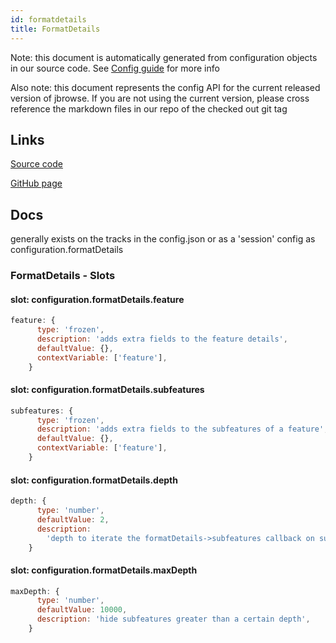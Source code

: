 ```yaml
---
id: formatdetails
title: FormatDetails
---
```


Note: this document is automatically generated from configuration objects in our
source code. See [Config guide](/docs/config_guide) for more info

Also note: this document represents the config API for the current released
version of jbrowse. If you are not using the current version, please cross
reference the markdown files in our repo of the checked out git tag

## Links

[Source code](https://github.com/GMOD/jbrowse-components/blob/main/packages/product-core/src/RootModel/FormatDetails.ts)

[GitHub page](https://github.com/GMOD/jbrowse-components/tree/main/website/docs/config/FormatDetails.md)

## Docs

generally exists on the tracks in the config.json or as a 'session' config as
configuration.formatDetails

### FormatDetails - Slots

#### slot: configuration.formatDetails.feature

```js
feature: {
      type: 'frozen',
      description: 'adds extra fields to the feature details',
      defaultValue: {},
      contextVariable: ['feature'],
    }
```

#### slot: configuration.formatDetails.subfeatures

```js
subfeatures: {
      type: 'frozen',
      description: 'adds extra fields to the subfeatures of a feature',
      defaultValue: {},
      contextVariable: ['feature'],
    }
```

#### slot: configuration.formatDetails.depth

```js
depth: {
      type: 'number',
      defaultValue: 2,
      description:
        'depth to iterate the formatDetails->subfeatures callback on subfeatures (used for example to only apply the callback to the first layer of subfeatures)',
    }
```

#### slot: configuration.formatDetails.maxDepth

```js
maxDepth: {
      type: 'number',
      defaultValue: 10000,
      description: 'hide subfeatures greater than a certain depth',
    }
```

